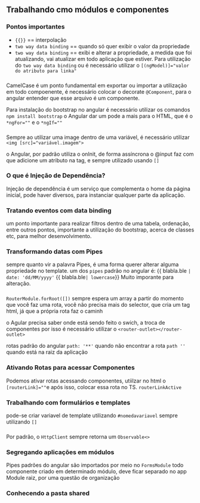 ## Trabalhando cmo módulos e componentes

### Pontos importantes
- `{{}}` == interpolação
- `two way data binding` == quando só quer exibir o valor da propriedade
- `two way data binding` == exibi e alterar a propriedade, a medida que foi atualizando, vai 
atualizar em todo aplicação que estiver.
Para utilização do `two way data binding` ou é necessário utilizar o `[(ngModel)]="valor do atributo para linka"`

### 
CamelCase é um ponto fundamental em exportar ou importar a utilização
em todo compoenente, é necessário colocar o decorate `@Component`, para o angular entender 
que esse arquivo é um componente.

Para instalação do bootstrap no angular é necessário utilizar os comandos `npm install bootstrap`
o Angular dar um pode a mais para o HTML, que é o `*ngFor=""` e o `*ngIf=""`

###
Sempre ao utilizar uma image dentro de uma variável, é necessário utilizar 
`<img [src]="variável.imagem">`

o Angular, por padrão utiliza o onInit, de forma assíncrona
o @input faz com que adicione um atributo na tag, e sempre utilizado usando `[]`

### O que é Injeção de Dependência?
Injeção de dependência é um serviço que complementa o home da página inicial, pode haver diversos, para instanciar qualquer parte da aplicação.

### Tratando eventos com data binding
um ponto importante para realizar filtros dentro de uma tabela, ordenação, entre outros 
pontos, importante a utilização do bootstrap, acerca de classes etc, para melhor desenvolvimento.

### Transformando datas com Pipes
sempre quanto vir a palavra Pipes, é uma forma querer alterar alguma propriedade no template.
um dos `pipes` padrão no angular é:
    {{ blabla.ble `| date: 'dd/MM/yyyy'`
    {{ blabla.ble`| lowercase`}}
Muito imporante para alteração.

###

`RouterModule.forRoot([])` sempre espera um array
a partir do momento que você faz uma rota, você não precisa mais do selector, que cria um tag
html, já que a própria rota faz o caminh

o Agular precisa saber onde está sendo feito o swich, a troca de componentes
por isso é necessário utilizar o `<router-outlet></router-outlet>`

rotas padrão do angular
`path: '**'` quando não encontrar a rota
`path ''` quando está na raiz da aplicação

### Ativando Rotas para acessar Componentes
Podemos ativar rotas acessando componentes, utiilzar no html o `[routerLink]=""`e após isso, 
colocar essa rota no TS.
`routerLinkActive`

### Trabalhando com formulários e templates
pode-se criar variavel de template utilizando `#nomedavariavel` sempre utilizando `[]`

###
Por padrão, o `HttpClient` sempre retorna um `Observable<>`

### Segregando aplicações em módulos
Pipes padrões do angular são importados por meio no `FormsModule`
todo componente criado em determinado módulo, deve ficar separado no app Module raiz, por 
uma questão de organização

### Conhecendo a pasta shared